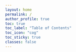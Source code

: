 ```yaml
---
layout: home
permalink: /
author_profile: true
toc: true
toc_label: "Table of Contents"
toc_icon: "cog"
toc_sticky: true
classes: false
---
```

